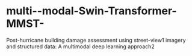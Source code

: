 # multi--modal-Swin-Transformer-MMST-
Post-hurricane building damage assessment using street-view1 imagery and structured data: A multimodal deep learning approach2
